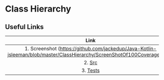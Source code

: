 # Class Hierarchy
## Useful Links
 |   Link   | 
|:--------:|
| 1. Screenshot (https://github.com/jackedup/Java-Kotlin-jsleeman/blob/master/ClassHierarchy/ScreenShotOf100Coverage.png/) | 
| 2. [Src](https://github.com/jackedup/Java-Kotlin-jsleeman/tree/master/ClassHierarchy/app/src/main/java/com/example/objects)| 
| 3. [Tests](https://github.com/jackedup/Java-Kotlin-jsleeman/tree/master/ClassHierarchy/app/src/test/java/com/example/objects)| 
